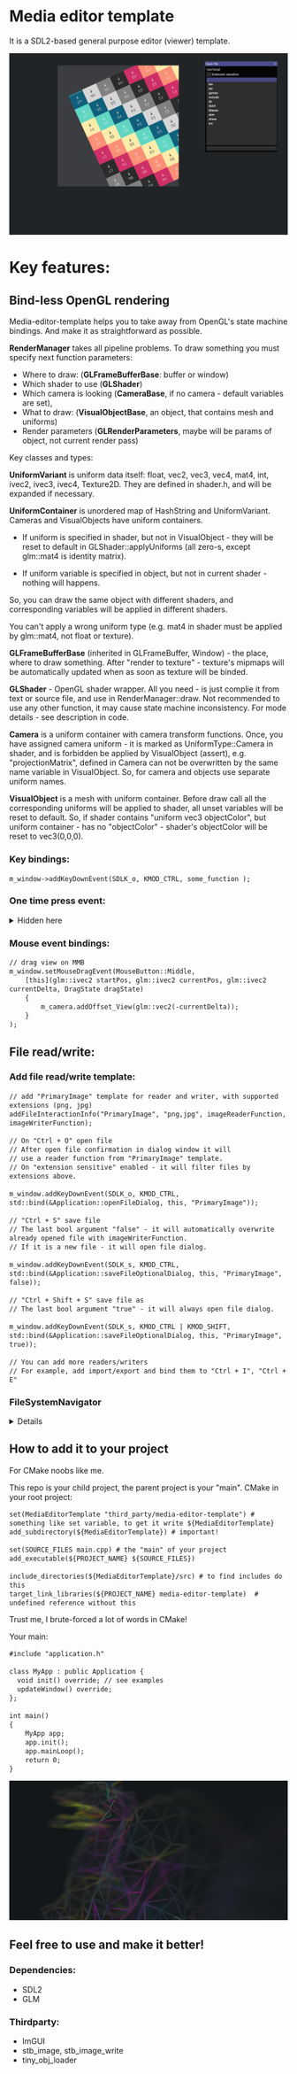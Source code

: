 # Media editor template

It is a SDL2-based general purpose editor (viewer) template.

<img src="readme_images/screenshot_00.png">

# Key features:

## Bind-less OpenGL rendering

Media-editor-template helps you to take away from OpenGL's state machine bindings. And make it as straightforward as possible.

<b>RenderManager</b> takes all pipeline problems. To draw something you must specify next function parameters:
- Where to draw: (<b>GLFrameBufferBase</b>: buffer or window)
- Which shader to use (<b>GLShader</b>)
- Which camera is looking (<b>CameraBase</b>, if no camera - default variables are set),
- What to draw: (<b>VisualObjectBase</b>, an object, that contains mesh and uniforms)
- Render parameters (<b>GLRenderParameters</b>, maybe will be params of object, not current render pass)

Key classes and types:

<b>UniformVariant</b> is uniform data itself: float, vec2, vec3, vec4, mat4, int, ivec2, ivec3, ivec4, Texture2D. They are defined in shader.h, and will be expanded if necessary.

<b>UniformContainer</b> is unordered map of HashString and UniformVariant.
Cameras and VisualObjects have uniform containers.

- If uniform is specified in shader, but not in VisualObject - they will be reset to default in GLShader::applyUniforms (all zero-s, except glm::mat4 is identity matrix).

- If uniform variable is specified in object, but not in current shader - nothing will happens.

So, you can draw the same object with different shaders, and corresponding variables will be applied in different shaders. 

You can't apply a wrong uniform type (e.g. mat4 in shader must be applied by glm::mat4, not float or texture).


<b>GLFrameBufferBase</b> (inherited in GLFrameBuffer, Window) - the place, where to draw something. After "render to texture" - texture's mipmaps will be automatically updated when as soon as texture will be binded.

<b>GLShader</b> - OpenGL shader wrapper.
All you need - is just complie it from text or source file, and use in RenderManager::draw.
Not recommended to use any other function, it may cause state machine inconsistency. For mode details - see description in code.

<b>Camera</b> is a uniform container with camera transform functions. Once, you have assigned camera uniform - it is marked as UniformType::Camera in shader, and is forbidden be applied by VisualObject (assert), e.g. "projectionMatrix", defined in Camera can not be overwritten by the same name variable in VisualObject. So, for camera and objects use separate uniform names.

<b>VisualObject</b> is a mesh with uniform container. Before draw call all the corresponding uniforms will be applied to shader, all unset variables will be reset to default. So, if shader contains "uniform vec3 objectColor", but uniform container - has no "objectColor" - shader's objectColor will be reset to vec3(0,0,0).





### Key bindings:
```
m_window->addKeyDownEvent(SDLK_o, KMOD_CTRL, some_function );
```

### One time press event:

<details>
  <summary>Hidden here</summary>

Export shader type example
On one time press activation app will be waiting for a key press.

Behavior of code below:
- press "Ctrl + E"
- window title changes to "Export shader as: G-glsl, H-hlsl"
- if press G or H - window title "Successfully exported"
- if another key "Invalid key, press 'G' or 'H' next time."
- if G or H were binded to another function - app will not call them this time

```
m_window->addKeyDownEvent(SDLK_e, KMOD_CTRL,
    [this]() {
        m_window->activateOneTimePressEvent("shader export type");
        m_window->setTitle("Export shader as: G-glsl, H-hlsl");
    });

m_window->setOneTimePressEvent("shader export type",
    [this](KeyWithModifier key) {
        switch (key.key) {
        case SDLK_g: {
            // export as GLSL code here
            m_window->setTitle("Successfully exported as GLSL");
        } break;
        case SDLK_h: {
            // export as HLSL code here
            m_window->setTitle("Successfully exported as HLSL");
        } break;
        default: { 
            m_window->setTitle("Invalid key, press 'G' or 'H' next time.");
            // maybe reset to default title after delay
            return;
        }
        }

    });
```
</details>

### Mouse event bindings:
```
// drag view on MMB
m_window.setMouseDragEvent(MouseButton::Middle,
    [this](glm::ivec2 startPos, glm::ivec2 currentPos, glm::ivec2 currentDelta, DragState dragState) 
    {
        m_camera.addOffset_View(glm::vec2(-currentDelta));
    }
);
```
## File read/write:
### Add file read/write template:
```
// add "PrimaryImage" template for reader and writer, with supported extensions (png, jpg)
addFileInteractionInfo("PrimaryImage", "png,jpg", imageReaderFunction, imageWriterFunction);

// On "Ctrl + O" open file
// After open file confirmation in dialog window it will 
// use a reader function from "PrimaryImage" template.
// On "extension sensitive" enabled - it will filter files by extensions above.

m_window.addKeyDownEvent(SDLK_o, KMOD_CTRL, std::bind(&Application::openFileDialog, this, "PrimaryImage"));

// "Ctrl + S" save file
// The last bool argument "false" - it will automatically overwrite already opened file with imageWriterFunction.
// If it is a new file - it will open file dialog.

m_window.addKeyDownEvent(SDLK_s, KMOD_CTRL, std::bind(&Application::saveFileOptionalDialog, this, "PrimaryImage", false));

// "Ctrl + Shift + S" save file as
// The last bool argument "true" - it will always open file dialog.

m_window.addKeyDownEvent(SDLK_s, KMOD_CTRL | KMOD_SHIFT, std::bind(&Application::saveFileOptionalDialog, this, "PrimaryImage", true));

// You can add more readers/writers
// For example, add import/export and bind them to "Ctrl + I", "Ctrl + E"
```

### FileSystemNavigator

<details>
  
FileSystemNavigator can:
- Write filename in textbox, highlight text, if filemane exists or not exists in this folder.
- Show overwrite dialog window ("yes"/"no"), if you are going to overwrite file.
- Extension sensitive filter.
- Autocomplete first supported extension if not exists.
- launch individual save/read functions for each extension.
You can use it independently.

<img src="readme_images/screenshot_imgui_filesystem.png"  width=40%>

I did not try it on Windows, so it may not be able to change disks (now).
</details>



## How to add it to your project
For CMake noobs like me.

This repo is your child project, the parent project is your "main".
CMake in your root project:
```
set(MediaEditorTemplate "third_party/media-editor-template") # something like set variable, to get it write ${MediaEditorTemplate}
add_subdirectory(${MediaEditorTemplate}) # important!

set(SOURCE_FILES main.cpp) # the "main" of your project
add_executable(${PROJECT_NAME} ${SOURCE_FILES})

include_directories(${MediaEditorTemplate}/src) # to find includes do this
target_link_libraries(${PROJECT_NAME} media-editor-template)  # undefined reference without this
```

Trust me, I brute-forced a lot of words in CMake!

Your main:
```
#include "application.h"

class MyApp : public Application {
  void init() override; // see examples
  updateWindow() override;
};

int main()
{
    MyApp app;
    app.init(); 
    app.mainLoop();
    return 0;
}

```
<img src="readme_images/screenshot_dragon.png">

## Feel free to use and make it better!

### Dependencies:
- SDL2
- GLM

### Thirdparty:
- ImGUI
- stb_image, stb_image_write
- tiny_obj_loader